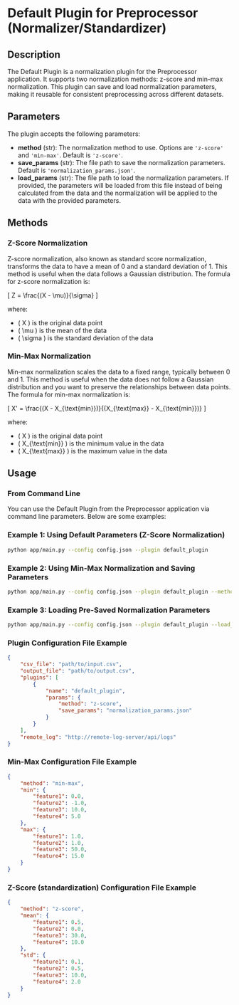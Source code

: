 # Default Plugin for Preprocessor (Normalizer/Standardizer)

## Description

The Default Plugin is a normalization plugin for the Preprocessor application. It supports two normalization methods: z-score and min-max normalization. This plugin can save and load normalization parameters, making it reusable for consistent preprocessing across different datasets.

## Parameters

The plugin accepts the following parameters:

- **method** (str): The normalization method to use. Options are `'z-score'` and `'min-max'`. Default is `'z-score'`.
- **save_params** (str): The file path to save the normalization parameters. Default is `'normalization_params.json'`.
- **load_params** (str): The file path to load the normalization parameters. If provided, the parameters will be loaded from this file instead of being calculated from the data and the normalization will be applied to the data with the provided parameters.

## Methods

### Z-Score Normalization

Z-score normalization, also known as standard score normalization, transforms the data to have a mean of 0 and a standard deviation of 1. This method is useful when the data follows a Gaussian distribution. The formula for z-score normalization is:

\[ Z = \frac{(X - \mu)}{\sigma} \]

where:
- \( X \) is the original data point
- \( \mu \) is the mean of the data
- \( \sigma \) is the standard deviation of the data

### Min-Max Normalization

Min-max normalization scales the data to a fixed range, typically between 0 and 1. This method is useful when the data does not follow a Gaussian distribution and you want to preserve the relationships between data points. The formula for min-max normalization is:

\[ X' = \frac{(X - X_{\text{min}})}{(X_{\text{max}} - X_{\text{min}})} \]

where:
- \( X \) is the original data point
- \( X_{\text{min}} \) is the minimum value in the data
- \( X_{\text{max}} \) is the maximum value in the data

## Usage

### From Command Line

You can use the Default Plugin from the Preprocessor application via command line parameters. Below are some examples:

### Example 1: Using Default Parameters (Z-Score Normalization)

```bash
python app/main.py --config config.json --plugin default_plugin
```

### Example 2: Using Min-Max Normalization and Saving Parameters

```bash
python app/main.py --config config.json --plugin default_plugin --method min-max --save_params min_max_params.json
```

### Example 3: Loading Pre-Saved Normalization Parameters

```bash
python app/main.py --config config.json --plugin default_plugin --load_params min_max_params.json
```
### Plugin Configuration File Example

```json
{
    "csv_file": "path/to/input.csv",
    "output_file": "path/to/output.csv",
    "plugins": [
        {
            "name": "default_plugin",
            "params": {
                "method": "z-score",
                "save_params": "normalization_params.json"
            }
        }
    ],
    "remote_log": "http://remote-log-server/api/logs"
}
```

### Min-Max Configuration File Example

```json
{
    "method": "min-max",
    "min": {
        "feature1": 0.0,
        "feature2": -1.0,
        "feature3": 10.0,
        "feature4": 5.0
    },
    "max": {
        "feature1": 1.0,
        "feature2": 1.0,
        "feature3": 50.0,
        "feature4": 15.0
    }
}
```

### Z-Score (standardization) Configuration File Example

```json
{
    "method": "z-score",
    "mean": {
        "feature1": 0.5,
        "feature2": 0.0,
        "feature3": 30.0,
        "feature4": 10.0
    },
    "std": {
        "feature1": 0.1,
        "feature2": 0.5,
        "feature3": 10.0,
        "feature4": 2.0
    }
}
```



